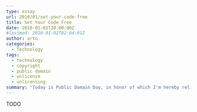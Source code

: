 ```yaml
---
type: essay
url: 2010/01/set-your-code-free
title: Set Your Code Free
date: 2010-01-01T20:00:00Z
#lastmod: 2010-01-02T02:04:01Z
author: arto
categories:
  - Technology
tags:
  - technology
  - copyright
  - public domain
  - unlicense
  - unlicensing
summary: "Today is Public Domain Day, in honor of which I'm hereby relicensing (or more properly, unlicensing) all of my software into the public domain. As the public domain is these days unfortunately somewhat an obscure concept to many people, and disclaiming copyright interest in open-source software seems at present a relatively rare phenomenon, I will elaborate some on the rationale and implications."
---
```


TODO
